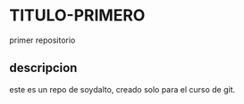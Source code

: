 # TITULO-PRIMERO
primer repositorio
## descripcion
este es un repo de soydalto, creado solo para el curso de git.
